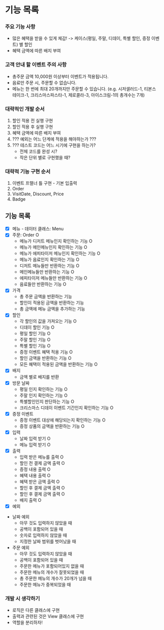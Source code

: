 # 기능 목록
### 주요 기능 사항
- 많은 혜택을 받을 수 있게 체감! -> 케이스(평일, 주말, 디데이, 특별 할인, 증정 이벤트) 별 할인
- 혜택 금액에 따른 배지 부여
### 고객 안내 할 이벤트 주의 사항
- 총주문 금액 10,000원 이상부터 이벤트가 적용됩니다.
- 음료만 주문 시, 주문할 수 없습니다.
- 메뉴는 한 번에 최대 20개까지만 주문할 수 있습니다.
(e.g. 시저샐러드-1, 티본스테이크-1, 크리스마스파스타-1, 제로콜라-3, 아이스크림-1의 총개수는 7개)
### 대략적인 개발 순서
1. 할인 적용 전 실행 구현
2. 할인 적용 후 실행 구현
3. 혜택 금액에 따른 배지 부여
4. ??? 예외는 어느 단계에 적용을 해야하는가 ???
5. ??? 테스트 코드는 어느 시기에 구현을 하는가? 
   - 전체 코드를 완성 시?
   - 작은 단위 별로 구현했을 때?
### 대략적 기능 구현 순서
1. 이벤트 프랠너 틀 구현 - 기본 입출력
2. Order
3. VisitDate, Discount, Price
4. Badge

## 기능 목록
-[x] 메뉴 - 데이터 클래스: Menu
-[x] 주문: Order O
  - 메뉴가 디저트 메뉴인지 확인하는 기능 O
  - 메뉴가 메인메뉴인지 확인하는 기능 O
  - 메뉴가 에피타이저 메뉴인지 확인하는 기능 O
  - 메뉴가 음료인지 확인하는 기능 O
  - 디저트 메뉴들만 반환하는 기능 O
  - 메인메뉴들만 반환하는 기능 O
  - 에피타이저 메뉴들만 반환하는 기능 O
  - 음료들만 반환하는 기능 O
-[x] 가격
  - 총 주문 금액을 반환하는 기능
  - 할인이 적용된 금액을 반환하는 기능
  - 총 금액에 메뉴 금액을 추가하는 기능
-[x] 할인
  - 각 할인의 값을 가져오는 기능 O
  - 디데이 할인 기능 O
  - 평일 할인 기능 O
  - 주말 할인 기능 O
  - 특별 할인 기능 O
  - 증정 이벤트 혜택 적용 기능 O
  - 할인 금액을 반환하는 기능 O
  - 모든 혜택이 적용된 금액을 반환하는 기능 O
-[x] 배지
  - 금액 별로 배지를 반환
-[x] 방문 날짜
  - 평일 인지 확인하는 기능 O
  - 주말 인지 확인하는 기능 O
  - 특별할인인지 판단하는 기능 O
  - 크리스마스 디데이 이벤트 기간인지 확인하는 기능 O
-[x] 증정 이벤트
  - 증정 이벤트 대상에 해당되는지 확인하는 기능 O
  - 증정 상품의 금액을 반환하는 기능 O
-[x] 입력
  - 날짜 입력 받기 O
  - 메뉴 입력 받기 O
-[x] 출력
  - 입력 받은 메뉴를 출력 O
  - 할인 전 결제 금액 출력 O
  - 증정 내용 출력 O
  - 혜택 내용 출력 O
  - 혜택 받은 금액 출력 O
  - 할인 후 결제 금액 출력 O
  - 할인 후 결제 금액 출력 O
  - 배지 출력 O
- [x] 예외
 - 날짜 예외 
   - 아무 것도 입력하지 않았을 때
   - 공백이 포함되어 있을 때
   - 숫자로 입력하지 않았을 때
   - 지정한 날짜 범위를 벗어났을 때
 - 주문 예외 
   - 아무 것도 입력하지 않았을 때
   - 공백이 포함되어 있을 때
   - 주문한 메뉴가 포함되어있지 없을 때
   - 주문한 메뉴의 개수가 잘못되었을 때
   - 총 주문한 메뉴의 개수가 20개가 넘을 때
   - 주문한 메뉴가 중복되었을 때


### 개발 시 생각하기
- 로직은 다른 클래스에 구현
- 출력과 관련된 것은 View 클래스에 구현
- 역할을 분리하자! 
